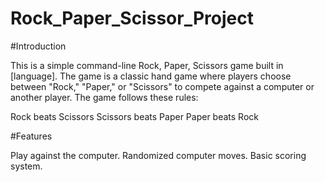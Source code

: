 # Rock_Paper_Scissor_Project
#Introduction

This is a simple command-line Rock, Paper, Scissors game built in [language]. The game is a classic hand game where players choose between "Rock," "Paper," or "Scissors" to compete against a computer or another player. The game follows these rules:

Rock beats Scissors
Scissors beats Paper
Paper beats Rock

#Features

Play against the computer.
Randomized computer moves.
Basic scoring system.
